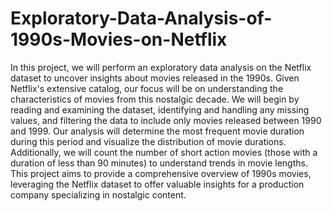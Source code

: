 # Exploratory-Data-Analysis-of-1990s-Movies-on-Netflix

In this project, we will perform an exploratory data analysis on the Netflix dataset to uncover insights about movies released in the 1990s. Given Netflix's extensive catalog, our focus will be on understanding the characteristics of movies from this nostalgic decade. 
We will begin by reading and examining the dataset, identifying and handling any missing values, and filtering the data to include only movies released between 1990 and 1999. 
Our analysis will determine the most frequent movie duration during this period and visualize the distribution of movie durations. 
Additionally, we will count the number of short action movies (those with a duration of less than 90 minutes) to understand trends in movie lengths. This project aims to provide a comprehensive overview of 1990s movies, leveraging the Netflix dataset to offer valuable insights for a production company specializing in nostalgic content.
